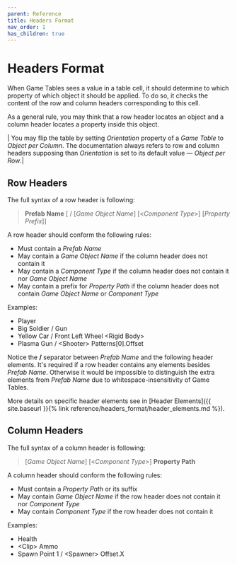 ```yaml
---
parent: Reference
title: Headers Format
nav_order: 1
has_children: true
--- 
```

# Headers Format

When Game Tables sees a value in a table cell, it should determine to which property of which object it should be applied. To do so, it checks the content of the row and column headers corresponding to this cell.

As a general rule, you may think that a row header locates an object and a column header locates a property inside this object.


| You may flip the table by setting *Orientation* property of a *Game Table* to *Object per Column*. The documentation always refers to row and column headers supposing than *Orientation* is set to its default value — *Object per Row*.|

## Row Headers

The full syntax of a row header is following:
> **Prefab Name** [ / [*Game Object Name*] [<*Component Type*>] [*Property Prefix*]]

A row header should conform the following rules:
* Must contain a *Prefab Name*
* May contain a *Game Object Name* if the column header does not contain it
* May contain a *Component Type* if the column header does not contain it nor *Game Object Name*
* May contain a prefix for *Property Path* if the column header does not contain *Game Object Name* or *Component Type*

Examples:
* Player
* Big Soldier / Gun
* Yellow Car / Front Left Wheel \<Rigid Body\>
* Plasma Gun / \<Shooter\> Patterns[0].Offset

Notice the **/** separator between *Prefab Name* and the following header elements. It's required if a row header contains any elements besides *Prefab Name*. Otherwise it would be impossible to distinguish the extra elements from *Prefab Name* due to whitespace-insensitivity of Game Tables.

More details on specific header elements see in [Header Elements]({{ site.baseurl }}{% link reference/headers_format/header_elements.md %}).

## Column Headers

The full syntax of a column header is following:
> [*Game Object Name*] [<*Component Type*>] **Property Path**

A column header should conform the following rules:
* Must contain a *Property Path* or its suffix
* May contain *Game Object Name* if the row header does not contain it nor *Component Type*
* May contain *Component Type* if the row header does not contain it

Examples:
* Health
* \<Clip\> Ammo
* Spawn Point 1 / \<Spawner\> Offset.X
